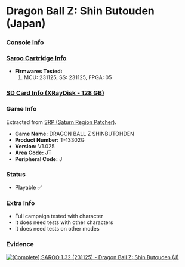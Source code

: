 # Dragon Ball Z: Shin Butouden (Japan)

### [Console Info](../../../../../Info/Consoles/VA13/README.md)

### [Saroo Cartridge Info](../../../../../Info/Cartridges/RetroGameParadiseStore/1.32F/README.md)

- <b>Firmwares Tested:</b>
  1. MCU: 231125, SS: 231125, FPGA: 05

### [SD Card Info (XRayDisk - 128 GB)](../../../../../Info/SdCards/XRayDisk/128GB/fat32/README.md)

### Game Info

Extracted from [SRP (Saturn Region Patcher)](https://segaxtreme.net/resources/saturn-region-patcher.81/download).

- <b>Game Name:</b> DRAGON BALL Z SHINBUTOHDEN
- <b>Product Number:</b> T-13302G
- <b>Version:</b> V1.025
- <b>Area Code:</b> JT
- <b>Peripheral Code:</b> J

### Status

- Playable :white_check_mark:

### Extra Info

- Full campaign tested with character
- It does need tests with other characters
- It does need tests on other modes

### Evidence

[![[Complete] SAROO 1.32 (231125) - Dragon Ball Z: Shin Butouden (J)](https://img.youtube.com/vi/GbKEeFwHJ7s/0.jpg)](https://www.youtube.com/watch?v=GbKEeFwHJ7s)
